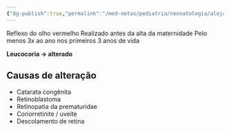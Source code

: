 ```yaml
---
{"dg-publish":true,"permalink":"/med-notas/pediatria/neonatologia/alojamento-conjunto/teste-do-olhinho/"}
---
```


Reflexo do olho vermelho
Realizado antes da alta da maternidade
Pelo menos 3x ao ano nos primeiros 3 anos de vida

**Leucocoria -> alterado**

## Causas de alteração
- Catarata congênita
- Retinoblastoma
- Retinopatia da prematuridae
- Coriorretinite / uveíte
- Descolamento de retina